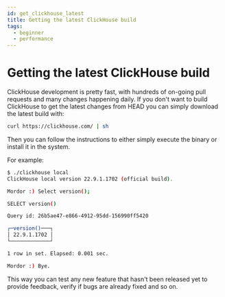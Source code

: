 ```yaml
---
id: get_clickhouse_latest
title: Getting the latest ClickHouse build
tags:
  - beginner
  - performance
---
```


# Getting the latest ClickHouse build


ClickHouse development is pretty fast, with hundreds of on-going pull requests and many changes happening daily. If you don't want to build ClickHouse to get the latest changes from HEAD you can simply download the latest build with:


```bash
curl https://clickhouse.com/ | sh
```

Then you can follow the instructions to either simply execute the binary or install it in the system.

For example:

```bash
$ ./clickhouse local
ClickHouse local version 22.9.1.1702 (official build).

Mordor :) Select version();

SELECT version()

Query id: 26b5ae47-e866-4912-95dd-156990ff5420

┌─version()───┐
│ 22.9.1.1702 │
└─────────────┘

1 row in set. Elapsed: 0.001 sec. 

Mordor :) Bye.
```

This way you can test any new feature that hasn't been released yet to provide feedback, verify if bugs are already fixed and so on.
